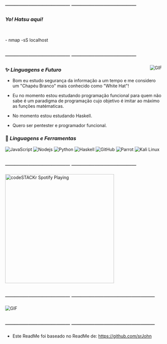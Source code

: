 ##  ────────────── ──────────────
###                                   *Yo! Hatsu aqui!*

<br/>

<p>
- nmap -sS localhost
</p>

## ────────────── ──────────────

  <img align="right" alt="GIF" src="https://cdn.discordapp.com/attachments/667103246858321931/805122236331196496/200645373000202.gif" />


  
### ✨ *Linguagens e Futuro*

- Bom eu estudo segurança da informação a um tempo e me considero um "Chapéu Branco" mais conhecido como "White Hat"!

- Eu no momento estou estudando programação funcional para quem não sabe é um paradigma de programação cujo objetivo é imitar ao máximo as funções matématicas.

- No momento estou estudando Haskell.

- Quero ser pentester e programador funcional.


### 👀 *Linguagens e Ferramentas*

![JavaScript](https://img.shields.io/badge/-JavaScript-black?style=flat-square&logo=javascript)
![Nodejs](https://img.shields.io/badge/-Nodejs-black?style=flat-square&logo=Node.js)
![Python](https://miro.medium.com/max/361/1*9bXq5Ti9WulFZwCBnCYSyQ.png)
![Haskell](https://upload.wikimedia.org/wikipedia/commons/thumb/1/1c/Haskell-Logo.svg/1200px-Haskell-Logo.svg.png)
![GitHub](https://img.shields.io/badge/-GitHub-black?style=flat-square&logo=github)
![Parrot](https://docs.parrotlinux.org/img/parrot.svg)
![Kali Linux](https://c4.wallpaperflare.com/wallpaper/567/12/970/linux-kali-linux-nethunter-photoshop-dragon-wallpaper-preview.jpg)

## ────────────── ──────────────


[<img src="https://now-playing-codeSTACKr.vercel.app/api/spotify-playing" alt="codeSTACKr Spotify Playing" width="350" />](https://open.spotify.com/track/6ZKCcRjkXXUk67OfqS2fJT?si=Yea3YHymQi-Bcq62f6gfRA)


## ────────────── ──────────────────

   <img align="center" alt="GIF" src="https://i1.wp.com/www.zupi-new-layout.mystagingwebsite.com/wp-content/uploads/2017/08/gif-5.gif?resize=500%2C288&ssl=1" />

##  ────────────── ──────────────────

- Este ReadMe foi baseado no ReadMe de: https://github.com/srJohn
